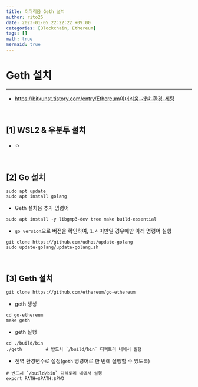 ```yaml
--- 
title: 이더리움 Geth 설치 
author: rito26 
date: 2023-01-05 22:22:22 +09:00 
categories: [Blockchain, Ethereum] 
tags: [] 
math: true 
mermaid: true 
--- 
```


# Geth 설치
--- 
- <https://bitkunst.tistory.com/entry/Ethereum이더리움-개발-환경-세팅>

<br>


## [1] WSL2 & 우분투 설치
- ㅇ

<br>


## [2] Go 설치
```wsl2
sudo apt update
sudo apt install golang
```

- Geth 설치용 추가 명령어

```wsl2
sudo apt install -y libgmp3-dev tree make build-essential
```

- `go version`으로 버전을 확인하여, `1.4` 미만일 경우에만 아래 명령어 실행

```wsl2
git clone https://github.com/udhos/update-golang
sudo update-golang/update-golang.sh
```

<br>


## [3] Geth 설치
```wsl2
git clone https://github.com/ethereum/go-ethereum
```

- geth 생성

```wsl2
cd go-ethereum
make geth
```

- geth 실행

```wsl2
cd ./build/bin
./geth         # 반드시 `/build/bin` 디렉토리 내에서 실행
```

- 전역 환경변수로 설정(`geth` 명령어로 한 번에 실행할 수 있도록)

```wsl2
# 반드시 `/build/bin` 디렉토리 내에서 실행
export PATH=$PATH:$PWD
```


